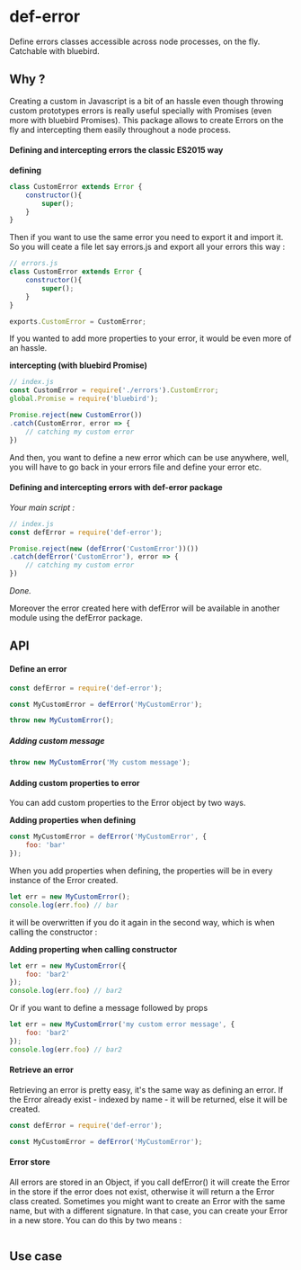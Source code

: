 # def-error
Define errors classes accessible across node processes, on the fly. Catchable with bluebird.

## Why ?
Creating a custom in Javascript is a bit of an hassle even though throwing custom prototypes errors is really useful specially with Promises (even more with bluebird Promises).
This package allows to create Errors on the fly and intercepting them easily throughout a node process.

#### Defining and intercepting errors the classic ES2015 way
**defining**

```Javascript
class CustomError extends Error {
    constructor(){
        super();
    }
}
```

Then if you want to use the same error you need to export it and import it.
So you will ceate a file let say errors.js and export all your errors this way :


```javascript
// errors.js
class CustomError extends Error {
    constructor(){
        super();
    }
}

exports.CustomError = CustomError;
```

If you wanted to add more properties to your error, it would be even more of an hassle.

**intercepting (with bluebird Promise)**
```javascript
// index.js
const CustomError = require('./errors').CustomError;
global.Promise = require('bluebird');

Promise.reject(new CustomError())
.catch(CustomError, error => {
    // catching my custom error
})
```

And then, you want to define a new error which can be use anywhere, well, you will have to go back in your errors file and define your error etc.

#### Defining and intercepting errors with def-error package

*Your main script :*
```javascript
// index.js
const defError = require('def-error');

Promise.reject(new (defError('CustomError'))())
.catch(defError('CustomError'), error => {
    // catching my custom error
})
```
*Done.*

Moreover the error created here with defError will be available in another module using the defError package.

## API

#### Define an error
```javascript
const defError = require('def-error');

const MyCustomError = defError('MyCustomError');

throw new MyCustomError();
```

##### Adding custom message
```javascript
throw new MyCustomError('My custom message');
```

#### Adding custom properties to error
You can add custom properties to the Error object by two ways.

**Adding properties when defining**
```javascript
const MyCustomError = defError('MyCustomError', {
    foo: 'bar'
});
```

When you add properties when defining, the properties will be in every instance of the Error created.
```javascript
let err = new MyCustomError();
console.log(err.foo) // bar
```

it will be overwritten if you do it again in the second way, which is when calling the constructor :

**Adding properting when calling constructor**
```javascript
let err = new MyCustomError({
    foo: 'bar2'
});
console.log(err.foo) // bar2
```
Or if you want to define a message followed by props
```javascript
let err = new MyCustomError('my custom error message', {
    foo: 'bar2'
});
console.log(err.foo) // bar2
```

#### Retrieve an error
Retrieving an error is pretty easy, it's the same way as defining an error. If the Error already exist - indexed by name - it will be returned, else it will be created.

```javascript
const defError = require('def-error');

const MyCustomError = defError('MyCustomError');
```

#### Error store
All errors are stored in an Object, if you call defError() it will create the Error in the store if the error does not exist, otherwise it will return a the Error class created.
Sometimes you might want to create an Error with the same name, but with a different signature. In that case, you can create your Error in a new store.
You can do this by two means :
```javascript

```


## Use case
